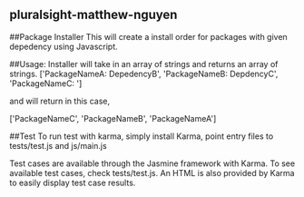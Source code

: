 ## pluralsight-matthew-nguyen
##Package Installer
This will create a install order for packages with given depedency using Javascript.

##Usage: 
Installer will take in an array of strings and returns an array of strings. 
['PackageNameA: DepedencyB', 'PackageNameB: DepdencyC', 'PackageNameC: ']

and will return in this case,

['PackageNameC', 'PackageNameB', 'PackageNameA']

##Test
To run test with karma, simply install Karma, point entry files to tests/test.js and js/main.js

Test cases are available through the Jasmine framework with Karma. To see available test cases, check tests/test.js.
An HTML is also provided by Karma to easily display test case results.